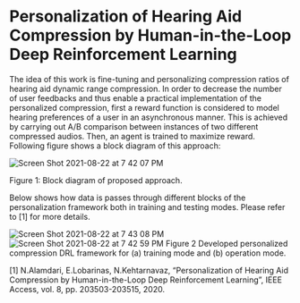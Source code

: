 # Personalization of Hearing Aid Compression by Human-in-the-Loop Deep Reinforcement Learning


The idea of this work is fine-tuning and personalizing compression ratios of hearing aid dynamic range compression.
In order to decrease the number of user feedbacks and thus enable a practical implementation of the personalized compression, first a reward function is considered to model hearing preferences of a user in an asynchronous manner. This is achieved by carrying out A/B comparison between instances of two different compressed audios. Then, an agent is trained to maximize reward. Following figure shows a block diagram of this approach:

![Screen Shot 2021-08-22 at 7 42 07 PM](https://user-images.githubusercontent.com/49213632/130375788-4ca28908-eb58-4540-9e3f-944a7ec6f8b6.png)

Figure 1:  Block diagram of proposed approach.

Below shows how data is passes through different blocks of the personalization framework both in training and testing modes. Please refer to [1] for more details.

![Screen Shot 2021-08-22 at 7 43 08 PM](https://user-images.githubusercontent.com/49213632/130375844-4386688d-cdfe-4776-a002-6567fa6fefd2.png)
![Screen Shot 2021-08-22 at 7 42 59 PM](https://user-images.githubusercontent.com/49213632/130375845-203bf366-7bf9-4313-bd3c-3d7cebb88cf9.png)
Figure 2 Developed personalized compression DRL framework for (a) training mode and (b) operation mode.


[1] N.Alamdari, E.Lobarinas, N.Kehtarnavaz, “Personalization of Hearing Aid Compression by Human-in-the-Loop Deep Reinforcement Learning”, IEEE Access, vol. 8, pp. 203503-203515, 2020. 
